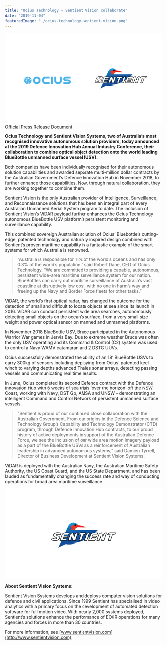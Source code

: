 ```yaml
---
title: "Ocius Technology + Sentient Vision collaborate"
date: "2019-11-04"
featuredImage: "./ocius-technology-sentient-vision.png"
---
```


![](./ocius-technology-sentient-vision.png)
[Official Press Release Document](./Ocius-Sentient-Media-Release-DIH.pdf)


**Ocius Technology and Sentient Vision Systems, two of Australia’s most recognised innovative autonomous solution providers, today announced at the 2019 Defence Innovation Hub Annual Industry Conference, their collaboration to combine optical object detection onto the world leading BlueBottle unmanned surface vessel (USV).**

Both companies have been individually recognised for their autonomous solution capabilities and awarded separate multi-million dollar contracts by the Australian Government’s Defence Innovation Hub in November 2018, to further enhance those capabilities. Now, through natural collaboration, they are working together to combine them.

Sentient Vision is the only Australian provider of Intelligence, Surveillance, and Reconnaissance solutions that has been an integral part of every Australian Unmanned Aerial System program to date. The inclusion of Sentient Vision’s ViDAR payload further enhances the Ocius Technology autonomous BlueBottle USV platform’s persistent monitoring and surveillance capability.

This combined sovereign Australian solution of Ocius’ Bluebottle’s cutting-edge, patented technology and naturally inspired design combined with Sentient’s proven maritime capability is a fantastic example of the smart systems for which Australia is renowned.

>“Australia is responsible for 11% of the world’s oceans and has only 0.3% of the world’s population.” said Robert Dane, CEO of Ocius Technology. “We are committed to providing a capable, autonomous, persistent wide-area maritime surveillance system for our nation. BlueBottles can carry out maritime surveillance of Australia’s vast coastline at disruptively low cost, with no one in harm’s way and freeing up the Navy and Border Force fleets for other tasks.”

ViDAR, the world’s first optical radar, has changed the outcome for the detection of small and difficult to locate objects at sea since its launch in 2016. ViDAR can conduct persistent wide area searches, autonomously detecting small objects on the ocean’s surface, from a very small size weight and power optical sensor on manned and unmanned platforms.

In November 2018 BlueBottle USV, Bruce participated in the Autonomous Warrior War games in Jervis Bay. Due to extreme weather Bruce was often the only USV operating and its Command & Control (C2) system was used to control a Navy WAMV catamaran and 2 DSTG UUVs.

Ocius successfully demonstrated the ability of an 18’ BlueBottle USVs to carry 300kg of sensors including deploying from Ocius’ patented keel winch to varying depths advanced Thales sonar arrays, detecting passing vessels and communicating real time results.

In June, Ocius completed its second Defence contract with the Defence Innovation Hub with 6 weeks of sea trials ‘over the horizon’ off the NSW Coast, working with Navy, DST Gp, AMSA and UNSW - demonstrating an intelligent Command and Control Network of persistent unmanned surface vessels.

>"Sentient is proud of our continued close collaboration with the Australian Government. From our origins in the Defence Science and Technology Group’s Capability and Technology Demonstrator (CTD) program, through Defence Innovation Hub contracts, to our proud history of active deployments in support of the Australian Defence Force, we see the inclusion of our wide area motion imagery payload as a part of the BlueBottle USVs as a reinforcement of Australian leadership in advanced autonomous systems,” said Damien Tyrrell, Director of Business Development at Sentient Vision Systems.

ViDAR is deployed with the Australian Navy, the Australian Maritime Safety Authority, the US Coast Guard, and the US State Department, and has been lauded as fundamentally changing the success rate and way of conducting operations for broad area maritime surveillance.

![](./sentient-vision.png)

**About Sentient Vision Systems:**

Sentient Vision Systems develops and deploys computer vision solutions for defence and civil applications. Since 1999 Sentient has specialised in video analytics with a primary focus on the development of automated detection software for full motion video. With nearly 2,000 systems deployed, Sentient’s solutions enhance the performance of EO/IR operations for many agencies and forces in more than 30 countries.

For more information, see [www.sentientvision.com](http://www.sentientvision.com)
